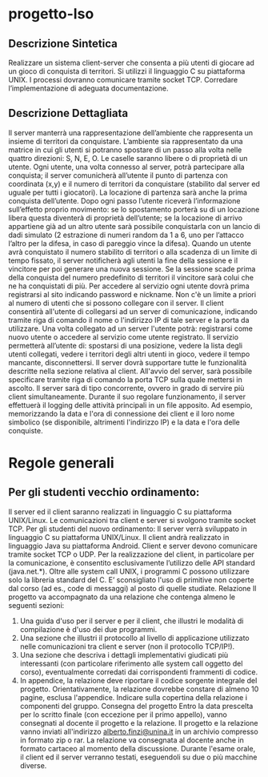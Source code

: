 # progetto-lso

## Descrizione Sintetica
Realizzare un sistema client-server che consenta a più utenti di giocare ad un gioco di conquista di territori.
Si utilizzi il linguaggio C su piattaforma UNIX. I processi dovranno comunicare tramite socket TCP. Corredare
l’implementazione di adeguata documentazione.
## Descrizione Dettagliata
Il server manterrà una rappresentazione dell’ambiente che rappresenta un insieme di territori da
conquistare. L’ambiente sia rappresentato da una matrice in cui gli utenti si potranno spostare di un passo
alla volta nelle quattro direzioni: S, N, E, O. Le caselle saranno libere o di proprietà di un utente. Ogni
utente, una volta connesso al server, potrà partecipare alla conquista; il server comunicherà all’utente il
punto di partenza con coordinata (x,y) e il numero di territori da conquistare (stabilito dal server ed uguale
per tutti i giocatori). La locazione di partenza sarà anche la prima conquista dell’utente. Dopo ogni passo
l’utente riceverà l’informazione sull’effetto proprio movimento: se lo spostamento porterà su di un
locazione libera questa diventerà di proprietà dell’utente; se la locazione di arrivo appartiene già ad un
altro utente sarà possibile conquistarla con un lancio di dadi simulato (2 estrazione di numeri random da 1
a 6, uno per l’attacco l’altro per la difesa, in caso di pareggio vince la difesa). Quando un utente avrà
conquistato il numero stabilito di territori o alla scadenza di un limite di tempo fissato, il server notificherà
agli utenti la fine della sessione e il vincitore per poi generare una nuova sessione. Se la sessione scade
prima della conquista del numero predefinito di territori il vincitore sarà colui che ne ha conquistati di più.
Per accedere al servizio ogni utente dovrà prima registrarsi al sito indicando password e nickname.
Non c'è un limite a priori al numero di utenti che si possono collegare con il server. Il client consentirà
all'utente di collegarsi ad un server di comunicazione, indicando tramite riga di comando il nome o
l'indirizzo IP di tale server e la porta da utilizzare. Una volta collegato ad un server l'utente potrà: registrarsi
come nuovo utente o accedere al servizio come utente registrato. Il servizio permetterà all’utente di:
spostarsi di una posizione, vedere la lista degli utenti collegati, vedere i territori degli altri utenti in gioco,
vedere il tempo mancante, disconnettersi.
Il server dovrà supportare tutte le funzionalità descritte nella sezione relativa al client. All'avvio del server,
sarà possibile specificare tramite riga di comando la porta TCP sulla quale mettersi in ascolto. Il server sarà
di tipo concorrente, ovvero in grado di servire più client simultaneamente. Durante il suo regolare
funzionamento, il server effettuerà il logging delle attività principali in un file apposito. Ad esempio,
memorizzando la data e l'ora di connessione dei client e il loro nome simbolico (se disponibile, altrimenti
l'indirizzo IP) e la data e l'ora delle conquiste.
# Regole generali
## Per gli studenti vecchio ordinamento:
Il server ed il client saranno realizzati in linguaggio C su piattaforma UNIX/Linux. Le comunicazioni tra client
e server si svolgono tramite socket TCP.
Per gli studenti del nuovo ordinamento:
Il server verrà sviluppato in linguaggio C su piattaforma UNIX/Linux. Il client andrà realizzato in linguaggio
Java su piattaforma Android. Client e server devono comunicare tramite socket TCP o UDP. Per la
realizzazione del client, in particolare per la comunicazione, è consentito esclusivamente l’utilizzo delle API
standard (java.net.*).
Oltre alle system call UNIX, i programmi C possono utilizzare solo la libreria standard del C. E’ sconsigliato
l'uso di primitive non coperte dal corso (ad es., code di messaggi) al posto di quelle studiate.
Relazione
Il progetto va accompagnato da una relazione che contenga almeno le seguenti sezioni:
1. Una guida d'uso per il server e per il client, che illustri le modalità di compilazione è d'uso dei due
programmi.
2. Una sezione che illustri il protocollo al livello di applicazione utilizzato nelle comunicazioni tra client e
server (non il protocollo TCP/IP!).
3. Una sezione che descriva i dettagli implementativi giudicati più interessanti (con particolare riferimento
alle system call oggetto del corso), eventualmente corredati dai corrispondenti frammenti di codice.
4. In appendice, la relazione deve riportare il codice sorgente integrale del progetto. Orientativamente, la
relazione dovrebbe constare di almeno 10 pagine, esclusa l'appendice. Indicare sulla copertina della
relazione i componenti del gruppo.
Consegna del progetto
Entro la data prescelta per lo scritto finale (con eccezione per il primo appello), vanno consegnati al
docente il progetto e la relazione. Il progetto e la relazione vanno inviati all'indirizzo alberto.finzi@unina.it
in un archivio compresso in formato zip o rar. La relazione va consegnata al docente anche in formato
cartaceo al momento della discussione. Durante l'esame orale, il client ed il server verranno testati,
eseguendoli su due o più macchine diverse.
